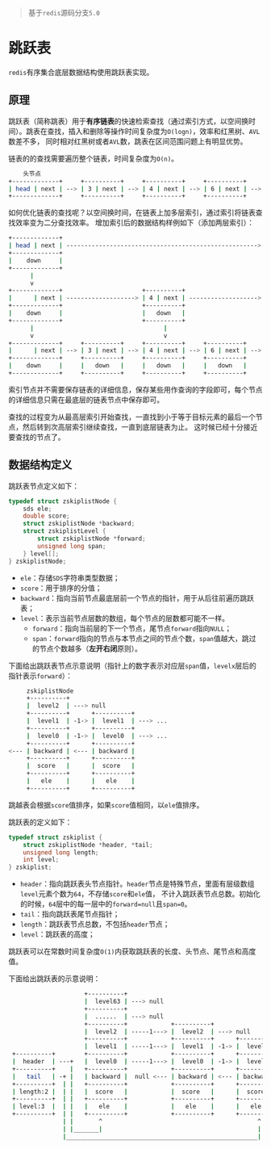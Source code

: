 > 基于`redis`源码分支`5.0`
# 跳跃表
`redis`有序集合底层数据结构使用跳跃表实现。
## 原理
跳跃表（简称跳表）用于**有序链表**的快速检索查找（通过索引方式，以空间换时间）。跳表在查找，插入和删除等操作时间复杂度为`O(logn)`，效率和红黑树、`AVL`数差不多，
同时相对红黑树或者`AVL`数，跳表在区间范围问题上有明显优势。

链表的的查找需要遍历整个链表，时间复杂度为`O(n)`。
```bash
    头节点
+-------------+     +----------+     +----------+     +----------+     +----------+     +----------+     +-----------+     +-----------+     +------+                                
| head | next | --> | 3 | next | --> | 4 | next | --> | 6 | next | --> | 7 | next | --> | 8 | next | --> | 10 | next | --> | 12 | next | --> | null |
+-------------+     +----------+     +----------+     +----------+     +----------+     +----------+     +-----------+     +-----------+     +------+                                
```
如何优化链表的查找呢？以空间换时间，在链表上加多层索引，通过索引将链表查找效率变为二分查找效率。
增加索引后的数据结构样例如下（添加两层索引）：
```bash
+-------------+                                                        +----------+                                                          +------+                                
| head | next | -----------------------------------------------------> | 7 | next | -------------------------------------------------------> | null |
+-------------+                                                        +----------+                                                          +------+                                
|    down     |                                                        |   down   |             
+-------------+                                                        +----------+
      |                                                                      |
      v                                                                      v
+-------------+                      +----------+                      +----------+                      +-----------+                       +------+                                
|      | next | -------------------> | 4 | next | -------------------> | 7 | next | -------------------> | 10 | next | --------------------> | null |
+-------------+                      +----------+                      +----------+                      +-----------+                       +------+                                
|    down     |                      |   down   |                      |   down   |                      |   down    |              
+-------------+                      +----------+                      +----------+                      +-----------+
      |                                    |                                 |                                 |
      v                                    v                                 v                                 v
+-------------+     +----------+     +----------+     +----------+     +----------+     +----------+     +-----------+     +-----------+     +------+                                
|      | next | --> | 3 | next | --> | 4 | next | --> | 6 | next | --> | 7 | next | --> | 8 | next | --> | 10 | next | --> | 12 | next | --> | null |
+-------------+     +----------+     +----------+     +----------+     +----------+     +----------+     +-----------+     +-----------+     +------+                                
|    down     |     |   down   |     |   down   |     |   down   |     |   down   |     |   down   |     |   down    |     |   down    |              
+-------------+     +----------+     +----------+     +----------+     +----------+     +----------+     +-----------+     +-----------+
```
索引节点并不需要保存链表的详细信息，保存某些用作查询的字段即可，每个节点的详细信息只需在最底层的链表节点中保存即可。

查找的过程变为从最高层索引开始查找，一直找到小于等于目标元素的最后一个节点，然后转到次高层索引继续查找，一直到底层链表为止。
这时候已经十分接近要查找的节点了。

## 数据结构定义
跳跃表节点定义如下：
```c
typedef struct zskiplistNode {
    sds ele;
    double score;
    struct zskiplistNode *backward;
    struct zskiplistLevel {
        struct zskiplistNode *forward;
        unsigned long span;
    } level[];
} zskiplistNode;
```
+ `ele`：存储`SDS`字符串类型数据；
+ `score`：用于排序的分值；
+ `backward`：指向当前节点最底层前一个节点的指针，用于从后往前遍历跳跃表；
+ `level`：表示当前节点层数的数组，每个节点的层数都可能不一样。
  + `forward`：指向当前层的下一个节点，尾节点`forward`指向`NULL`；
  + `span`：`forward`指向的节点与本节点之间的节点个数，`span`值越大，跳过的节点个数越多（**左开右闭**原则）。

下面给出跳跃表节点示意说明（指针上的数字表示对应层`span`值，`levelx`层后的指针表示`forward`）：
```bash
     zskiplistNode
     +----------+
     |  level2  | ---> null
     +----------+      +----------+
     |  level1  | -1-> |  level1  | ---> ...
     +----------+      +----------+
     |  level0  | -1-> |  level0  | ---> ...
     +----------+      +----------+
<--- | backward | <--- | backward |
     +----------+      +----------+
     |  score   |      |  score   |
     +----------+      +----------+
     |   ele    |      |   ele    |
     +----------+      +----------+
```
跳越表会根据`score`值排序，如果`score`值相同，以`ele`值排序。

跳跃表的定义如下：
```c
typedef struct zskiplist {
    struct zskiplistNode *header, *tail;
    unsigned long length;
    int level;
} zskiplist;
```
+ `header`：指向跳跃表头节点指针。`header`节点是特殊节点，里面有层级数组`level`元素个数为`64`，不存储`score`和`ele`值，
不计入跳跃表节点总数。初始化的时候，`64`层中的每一层中的`forward=null`且`span=0`。
+ `tail`：指向跳跃表尾节点指针；
+ `length`：跳跃表节点总数，不包括`header`节点；
+ `level`：跳跃表的高度；

跳跃表可以在常数时间复杂度`O(1)`内获取跳跃表的长度、头节点、尾节点和高度值。

下面给出跳跃表的示意说明：
```bash
                     +----------+
                     |  level63 | ---> null
                     +----------+
                     |  ......  | ---> null
                     +----------+            +----------+
                     |  level2  | -----1---> |  level2  | ---> null
                     +----------+            +----------+      +----------+
                     |  level1  | -----1---> |  level1  | -1-> |  level1  | ---> null
 +----------+        +----------+            +----------+      +----------+
 |  header  | ---+   |  level0  | -----1---> |  level0  | -1-> |  level0  | ---> null
 +----------+    |   +----------+            +----------+      +----------+
 |   tail   | -+ |   | backward |  null <--- | backward | <--- | backward |
 +----------+  | |   +----------+            +----------+      +----------+
 | length:2 |  | |   |  score   |            |  score   |      |  score   |
 +----------+  | |   +----------+            +----------+      +----------+
 | level:3  |  | |   |   ele    |            |   ele    |      |   ele    |
 +----------+  | |   +----------+            +----------+      +----------+
               | |       ^                                           ^
               | |_______|                                           |        
               |_____________________________________________________|
```
